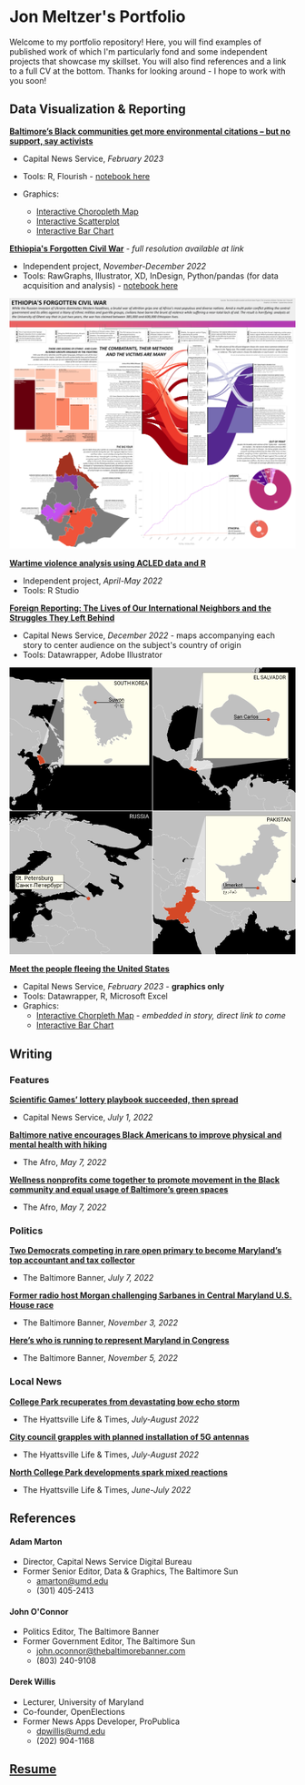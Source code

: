 # Jon Meltzer's Portfolio

Welcome to my portfolio repository! Here, you will find examples of published work of which I'm particularly fond and some independent projects that showcase my skillset. You will also find references and a link to a full CV at the bottom. Thanks for looking around - I hope to work with you soon!

## Data Visualization & Reporting

**[Baltimore’s Black communities get more environmental citations – but no support, say activists](https://cnsmaryland.org/2023/02/23/baltimores-black-communities-get-more-environmental-citations-but-no-support-say-activists/)**

- Capital News Service, _February 2023_
- Tools: R, Flourish - [notebook here](https://github.com/JMeltzer92/portfolio/blob/main/notebooks/cit_data_v2.rmd)
- Graphics:

  - [Interactive Choropleth Map](https://public.flourish.studio/visualisation/12751897/)
  - [Interactive Scatterplot](https://public.flourish.studio/visualisation/12825108/)
  - [Interactive Bar Chart](https://public.flourish.studio/visualisation/12826320/)

**[Ethiopia's Forgotten Civil War](https://github.com/JMeltzer92/portfolio/blob/main/pdfs/eth_civ_war_graphics_package.pdf)** - _full resolution available at link_

- Independent project, _November-December 2022_
- Tools: RawGraphs, Illustrator, XD, InDesign, Python/pandas (for data acquisition and analysis) - [notebook here](https://github.com/JMeltzer92/portfolio/blob/main/notebooks/eth-ukr-inv_v2.ipynb)

![Ethiopia graphics package](https://github.com/JMeltzer92/portfolio/blob/main/images/eth_graphpack1.png)

**[Wartime violence analysis using ACLED data and R](https://github.com/JMeltzer92/portfolio/blob/main/notebooks/wartime_healthcare_violence.Rmd)**

- Independent project, _April-May 2022_
- Tools: R Studio

**[Foreign Reporting: The Lives of Our International Neighbors and the Struggles They Left Behind](https://github.com/JMeltzer92/portfolio/blob/main/images/map_graphics)**

- Capital News Service, _December 2022_ - maps accompanying each story to center audience on the subject's country of origin
- Tools: Datawrapper, Adobe Illustrator

![Example maps](https://github.com/JMeltzer92/portfolio/blob/main/images/map_inserts.png)

**[Meet the people fleeing the United States
](https://cnsmaryland.org/2023/02/22/meet-the-people-fleeing-the-united-states/)**

- Capital News Service, _February 2023_ - **graphics only**
- Tools: Datawrapper, R, Microsoft Excel
- Graphics:
  - [Interactive Chorpleth Map]() - _embedded in story, direct link to come_
  - [Interactive Bar Chart](https://public.flourish.studio/visualisation/12823819/)

## Writing

### Features

**[Scientific Games’ lottery playbook succeeded, then spread](https://cnsmaryland.org/2022/07/01/scientific-games-lottery-playbook-succeeded-then-spread/)**

- Capital News Service, _July 1, 2022_

**[Baltimore native encourages Black Americans to improve physical and mental health with hiking](https://afro.com/baltimore-native-encourages-black-americans-to-improvephysical-and-mental-health-with-hiking/)**

- The Afro, _May 7, 2022_

**[Wellness nonprofits come together to promote movement in the Black community and equal usage of Baltimore’s green spaces](https://afro.com/wellness-nonprofits-come-together-to-promote-movement-in-the-black-community-and-equal-usage-of-baltimores-green-spaces/)**

- The Afro, _May 7, 2022_

### Politics

**[Two Democrats competing in rare open primary to become Maryland’s top accountant and tax collector](https://www.thebaltimorebanner.com/politics-power/state-government/two-democrats-competing-in-rare-open-primary-to-become-marylands-top-accountant-and-tax-collector-OVP2RKH44JF5HHO2XVO5VMHQBM/)**

- The Baltimore Banner, _July 7, 2022_

**[Former radio host Morgan challenging Sarbanes in Central Maryland U.S. House race](https://www.thebaltimorebanner.com/politics-power/national-politics/3rd-congressional-district-morgan-sarbanes-4JU3ESZHLNAYVDD3LTSMR3IV3U/)**

- The Baltimore Banner, _November 3, 2022_

**[Here’s who is running to represent Maryland in Congress](https://www.thebaltimorebanner.com/politics-power/national-politics/heres-who-is-running-to-represent-maryland-in-congress-3CFZQ63BEJDMZIQT5VMVRMDASQ/)**

- The Baltimore Banner, _November 5, 2022_

### Local News

**[College Park recuperates from devastating bow echo storm](https://streetcarsuburbs.news/college-park-recuperates-from-devastating-bow-echo-storm/)**

- The Hyattsville Life & Times, _July-August 2022_

**[City council grapples with planned installation of 5G antennas](https://streetcarsuburbs.news/city-council-grapples-with-planned-installation-of-5g-antennas/)**

- The Hyattsville Life & Times, _July-August 2022_

**[North College Park developments spark mixed reactions](https://streetcarsuburbs.news/north-college-park-developments-spark-mixed-reactions/)**

- The Hyattsville Life & Times, _June-July 2022_

## References

#### Adam Marton

- Director, Capital News Service Digital Bureau
- Former Senior Editor, Data & Graphics, The Baltimore Sun
  - amarton@umd.edu
  - (301) 405-2413

#### John O'Connor

- Politics Editor, The Baltimore Banner
- Former Government Editor, The Baltimore Sun
  - john.oconnor@thebaltimorebanner.com
  - (803) 240-9108

#### Derek Willis

- Lecturer, University of Maryland
- Co-founder, OpenElections
- Former News Apps Developer, ProPublica
  - dpwillis@umd.edu
  - (202) 904-1168

## [Resume](https://github.com/JMeltzer92/portfolio/blob/main/pdfs/resume.pdf)
